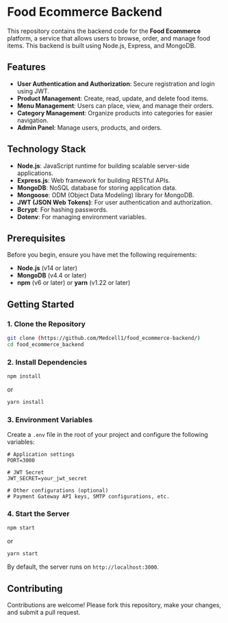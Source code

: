 
# Food Ecommerce Backend

This repository contains the backend code for the **Food Ecommerce** platform, a service that allows users to browse, order, and manage food items. This backend is built using Node.js, Express, and MongoDB.

## Features

- **User Authentication and Authorization**: Secure registration and login using JWT.
- **Product Management**: Create, read, update, and delete food items.
- **Menu Management**: Users can place, view, and manage their orders.
- **Category Management**: Organize products into categories for easier navigation.
- **Admin Panel**: Manage users, products, and orders.

## Technology Stack

- **Node.js**: JavaScript runtime for building scalable server-side applications.
- **Express.js**: Web framework for building RESTful APIs.
- **MongoDB**: NoSQL database for storing application data.
- **Mongoose**: ODM (Object Data Modeling) library for MongoDB.
- **JWT (JSON Web Tokens)**: For user authentication and authorization.
- **Bcrypt**: For hashing passwords.
- **Dotenv**: For managing environment variables.

## Prerequisites

Before you begin, ensure you have met the following requirements:

- **Node.js** (v14 or later)
- **MongoDB** (v4.4 or later)
- **npm** (v6 or later) or **yarn** (v1.22 or later)

## Getting Started

### 1. Clone the Repository

```bash
git clone (https://github.com/Medcell1/food_ecommerce-backend/)
cd food_ecommerce_backend
```

### 2. Install Dependencies

```bash
npm install
```

or

```bash
yarn install
```

### 3. Environment Variables

Create a `.env` file in the root of your project and configure the following variables:

```env
# Application settings
PORT=3000

# JWT Secret
JWT_SECRET=your_jwt_secret

# Other configurations (optional)
# Payment Gateway API keys, SMTP configurations, etc.
```

### 4. Start the Server

```bash
npm start
```

or

```bash
yarn start
```

By default, the server runs on `http://localhost:3000`.

## Contributing

Contributions are welcome! Please fork this repository, make your changes, and submit a pull request. 

